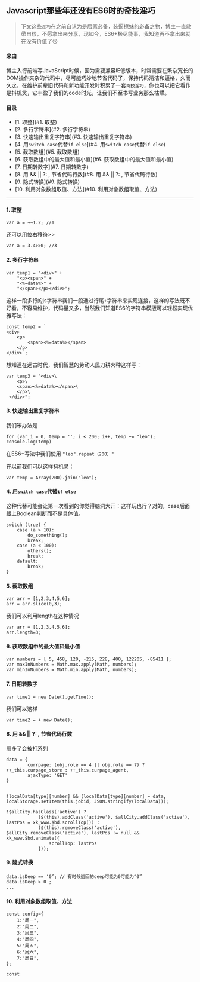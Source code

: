 ## Javascript那些年还没有ES6时的奇技淫巧

> 下文这些`淫巧`在之前自认为是居家必备，装逼撩妹的必备之物，博主一直敝帚自珍，不愿拿出来分享，现如今，ES6+极尽能事，我知道再不拿出来就在没有价值了😢  

#### 来由

博主入行前端写JavaScript时候，因为需要兼容IE低版本，时常需要在繁杂冗长的DOM操作夹杂的代码中，尽可能巧妙地节省代码了，保持代码清洁和逼格，久而久之，在维护前辈旧代码和新功能开发时积累了一套`奇技淫巧`，你也可以把它看作是抖机灵，它丰盈了我们的code时光，让我们不至书写业务那么枯燥。  

#### 目录

- [1. 取整](#1. 取整)
- [2. 多行字符串](#2. 多行字符串)
- [3. 快速输出重复字符串](#3. 快速输出重复字符串)
- [4. 用`switch case`代替`if else`](#4. 用`switch case`代替`if else`)
- [5. 截取数组](#5. 截取数组)
- [6. 获取数组中的最大值和最小值](#6. 获取数组中的最大值和最小值)
- [7. 日期转数字](#7. 日期转数字)
- [8. 用 && || ?: , 节省代码行数](#8. 用 && || ?: , 节省代码行数)
- [9. 隐式转换](#9. 隐式转换)
- [10. 利用对象数组取值、方法](#10. 利用对象数组取值、方法)


---

#### 1. 取整

```
var a = ~~1.2; //1
```
还可以用位右移符>>

```
var a = 3.4>>0; //3 
```

#### 2. 多行字符串

```
var temp1 = "<div>" +
    "<p><span>" +
    "<%=data%>" +
    "</span></p></div>";
```

这样一段多行的js字符串我们一般通过行尾`+`字符串来实现连接，这样的写法既不好看，不容易维护，代码量又多，当然我们知道ES6的字符串模版可以轻松实现优雅写法：

```
const temp2 = `
<div>
    <p>
        <span><%=data%></span>
    </p>
</div>`;
```

想知道在远古时代，我们智慧的劳动人民刀耕火种这样写：

```
var temp3 = "<div>\
    <p>\
    <span><%=data%></span>\
    </p>\
 </div>";
```

#### 3. 快速输出重复字符串

我们笨办法是

```
for (var i = 0, temp = ''; i < 200; i++, temp += "leo");
console.log(temp)
```

在ES6+写法中我们使用 `"leo".repeat（200）"`

在以前我们可以这样抖机灵：

```
var temp = Array(200).join("leo");
```

#### 4. 用`switch case`代替`if else`

这种代替可能会让第一次看到的你觉得脑洞大开：这样玩也行？对的，case后面跟上Boolean判断而不是具体值。

```
switch (true) {
    case (a > 10):
        do_something();
        break;
    case (a < 100):
        others();
        break;
    default:
        break;
}
```

#### 5. 截取数组

```
var arr = [1,2,3,4,5,6];
arr = arr.slice(0,3);
```
我们可以利用length在这种情况
```
var arr = [1,2,3,4,5,6];
arr.length=3;
```

#### 6. 获取数组中的最大值和最小值

```
var numbers = [ 5, 458, 120, -215, 228, 400, 122205, -85411 ];
var maxInNumbers = Math.max.apply(Math, numbers);
var minInNumbers = Math.min.apply(Math, numbers);
```

#### 7. 日期转数字

```
var time1 = new Date().getTime();
```

我们可以这样

```
var time2 = + new Date();
```

#### 8. 用 && || ?: , 节省代码行数

用多了会被打系列

```
data = {
        currpage: (obj.role == 4 || obj.role == 7) ? ++_this.curpage_store : ++_this.curpage_agent,
        ajaxType: 'GET'
}


!localData[type][number] && (localData[type][number] = data, localStorage.setItem(this.jobid, JSON.stringify(localData)));

!$allCity.hasClass('active') ?
			($(this).addClass('active'), $allCity.addClass('active'), lastPos = xk_www.$bd.scrollTop()) :
			($(this).removeClass('active'), $allCity.removeClass('active'), lastPos != null && xk_www.$bd.animate({
				scrollTop: lastPos
			}));
```

#### 9. 隐式转换

```
data.isDeep == ‘0’;	// 有时候返回的deep可能为0可能为“0”
data.isDeep > 0 ;
...

```


#### 10. 利用对象数组取值、方法

```
const config={
    1:"周一",
    2:"周二",
    3:"周三",
    4:"周四",
    5:"周五",
    6:"周六",
    7:"周日",
};

const 
```